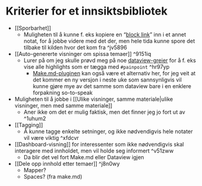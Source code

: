 # Kriterier for et innsiktsbibliotek

- [[Sporbarhet]]
	- Muligheten til å kunne f. eks kopiere en “[block link](https://github.com/mgmeyers/obsidian-copy-block-link)” inn i et annet notat, for å jobbe videre med det der, men hele tida kunne spore det tilbake til kilden hvor det kom fra ^jv5896
- [[Auto-genererte visninger om spissa temaer]] ^9151iq
	- Lurer på om jeg skulle prøvd meg på noe [dataview-greier](https://blacksmithgu.github.io/obsidian-dataview/) for å f. eks vise alle highlights som er tægga med `#painpoint` ^hr97yp
		- [Make.md-pluginen](https://www.make.md/) kan også være et alternativ her, for jeg veit at det kommer en ny versjon i neste uke som sannsynligvis vil kunne gjøre mye av det samme som dataview bare i en enklere forpakning so-to-speak
- Muligheten til å jobbe i [[Ulike visninger, samme materiale|ulike visninger, men med samme materiale]]
	- Aner ikke om det er mulig faktisk, men det finner jeg jo fort ut av ^1uhum2
- [[Tagging]]
	- Å kunne tagge enkelte setninger, og ikke nødvendigvis hele notater vil være viktig ^xfdcvr
- [[Dashboard-visning]] for interessenter som ikke nødvendigvis skal interagere med innholdet, men vil holde seg informert ^v51zww
	- Da blir det vel fort Make.md eller Dataview igjen
- [[Dele opp innhold etter temaer]] ^j8n0wy
	- Mapper?
	- Spaces? (fra make.md)